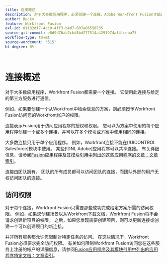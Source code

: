 ```yaml
---
title: 连接概述
description: 对于大多数应用程序，必须创建一个连接，Adobe Workfront Fusion才能通过该连接根据特定场景的设置与给定的第三方服务进行通信。
author: Becky
feature: Workfront Fusion
exl-id: 01132df7-4cc0-4ff3-b4d7-607a06558735
source-git-commit: e0d9d76ab2cbd8bd277514a4291974af4fceba73
workflow-type: tm+mt
source-wordcount: '315'
ht-degree: 0%

---
```


# 连接概述

对于大多数应用程序，Workfront Fusion都需要一个连接。  它使用此连接与给定的第三方服务进行通信。

例如，如果要创建一个从Workfront中检索信息的方案，则必须授予Workfront Fusion访问您的Workfront帐户的权限。

连接表示Fusion用于访问应用程序的授权和权限。 您可以为方案中使用的每个应用程序创建一个或多个连接，并可以在多个模块或方案中使用相同的连接。

大多数连接只用于单个应用程序。 例如，Workfront连接不能在[!UICONTROL Salesforce]模块中使用。 某些[!DNL Adobe]应用程序可以共享连接。 有关详细信息，请参阅[Fusion应用程序及其模块引用中列出的这些应用程序的文章：文章索引](/help/workfront-fusion/references/apps-and-modules/apps-and-modules-toc.md)。

连接由团队拥有。 团队的所有成员都可以访问团队的连接，而团队外部的用户无权访问团队的连接。

## 访问权限

对于每个连接，Workfront Fusion只需要那些成功完成给定方案所需的访问权限。 例如，如果您创建场景以从Workfront下载文档，Workfront Fusion将不会请求创建新项目的权限。 之后，如果您发现需要创建项目，则可以更新连接或创建一个可以创建项目的新连接。

并非所有服务都允许您限制对特定任务的访问。 在这些情况下，Workfront Fusion必须要求完全访问权限。 有关如何限制Workfront Fusion访问您在这些服务上注册的帐户的详细信息，请参阅[Fusion应用程序及其模块引用中列出的应用程序特定文档：文章索引](/help/workfront-fusion/references/apps-and-modules/apps-and-modules-toc.md)。
